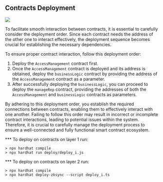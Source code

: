 <!-- Use the "Markdown Preview" for better readability -->

## Contracts Deployment

![](https://img.shields.io/badge/Note-Important-red)

To facilitate smooth interaction between contracts, it is essential to carefully consider the deployment order. Since each contract needs the address of the other one to interact effectively, the deployment sequence becomes crucial for establishing the necessary dependencies.

To ensure proper contract interaction, follow this deployment order:
1.  Deploy the `AccessManagement` contract first.
2.  Once the `AccessManagement` contract is deployed and its address is obtained, deploy the `businessLogic` contract by providing the address of the `AccessManagement` contract as a parameter.
3.  After successfully deploying the `businessLogic`, you can proceed to deploy the `manageRep` contract, providing the addresses of both the `AccessManagement` and `businessLogic` contracts as parameters.

By adhering to this deployment order, you establish the required connections between contracts, enabling them to effectively interact with one another. Failing to follow this order may result in incorrect or incomplete contract interactions, leading to potential issues within the system. Therefore, it is crucial to carefully manage the deployment process to ensure a well-connected and fully functional smart contract ecosystem.

*** To deploy on contracts on layer 1 run:
```
> npx hardhat compile
> npx hardhat run deploy/deploy_i.js
```

*** To deploy on contracts on layer 2 run:
```
> npx hardhat compile
> npx hardhat deploy-zksync --script deploy_i.ts
```
